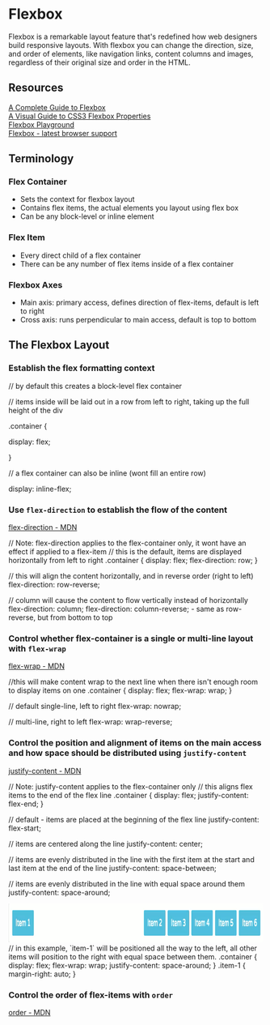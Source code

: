 # Flexbox
Flexbox is a remarkable layout feature that's redefined how web designers build responsive layouts. With flexbox you can change the direction, size, and order of elements, like navigation links, content columns and images, regardless of their original size and order in the HTML.


## Resources
[A Complete Guide to Flexbox](https://css-tricks.com/snippets/css/a-guide-to-flexbox/)  
[A Visual Guide to CSS3 Flexbox Properties](https://scotch.io/tutorials/a-visual-guide-to-css3-flexbox-properties)  
[Flexbox Playground](https://scotch.io/demos/visual-guide-to-css3-flexbox-flexbox-playground)  
[Flexbox - latest browser support](http://caniuse.com/#search=flexbox) 


## Terminology
### Flex Container
  - Sets the context for flexbox layout
  - Contains flex items, the actual elements you layout using flex box
  - Can be any block-level or inline element

### Flex Item
  - Every direct child of a flex container
  - There can be any number of flex items inside of a flex container

### Flexbox Axes
  - Main axis: primary access, defines direction of flex-items, default is left to right
  - Cross axis: runs perpendicular to main access, default is top to bottom


## The Flexbox Layout
### Establish the flex formatting context
// by default this creates a block-level flex container 

// items inside will be laid out in a row from left to right, taking up the full height of the div 

.container { 
  
  display: flex; 
  
} 

// a flex container can also be inline (wont fill an entire row) 

display: inline-flex;  

### Use `flex-direction` to establish the flow of the content
[flex-direction - MDN](https://developer.mozilla.org/en-US/docs/Web/CSS/flex-direction)  

// Note: flex-direction applies to the flex-container only, it wont have an effect if applied to a flex-item 
// this is the default, items are displayed horizontally from left to right
.container { 
  display: flex; 
  flex-direction: row; 
}  

// this will align the content horizontally, and in reverse order (right to left) 
flex-direction: row-reverse;  

// column will cause the content to flow vertically instead of horizontally 
flex-direction: column; 
flex-direction: column-reverse;   - same as row-reverse, but from bottom to top  

### Control whether flex-container is a single or multi-line layout with `flex-wrap`
[flex-wrap - MDN](https://developer.mozilla.org/en-US/docs/Web/CSS/flex-wrap)  

//this will make content wrap to the next line when there isn't enough room to display items on one 
.container {
  display: flex;
  flex-wrap: wrap;
}

// default single-line, left to right
flex-wrap: nowrap; 

// multi-line, right to left
flex-wrap: wrap-reverse;

### Control the position and alignment of items on the main access and how space should be distributed using `justify-content`
[justify-content - MDN](https://developer.mozilla.org/en-US/docs/Web/CSS/justify-content)  

// Note: justify-content applies to the flex-container only 
// this aligns flex items to the end of the flex line 
.container { 
  display: flex; 
  justify-content: flex-end; 
}  

// default - items are placed at the beginning of the flex line 
justify-content: flex-start;  

// items are centered along the line 
justify-content: center;  

// items are evenly distributed in the line with the first item at the start and last item at the end of the line 
justify-content: space-between;  

// items are evenly distributed in the line with equal space around them 
justify-content: space-around;  

<img src="images/flexbox/justify-content-example.png" alt="justify-content-example" width="1020" height="76" /> 
// in this example, `item-1` will be positioned all the way to the left, all other items will position to the right with equal space between them. 
.container { 
  display: flex; 
  flex-wrap: wrap; 
  justify-content: space-around; 
} 
.item-1 { 
  margin-right: auto; 
}  

### Control the order of flex-items with `order`
[order - MDN](https://developer.mozilla.org/en-US/docs/Web/CSS/order)  


